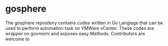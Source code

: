 # gosphere
The gosphere repository contains codes written in Go Langiage that can be used to perform automation task on VMWare vCenter. These codes are wrapper on govmomi and exposes easy Methods. Contributors are welcome to 

